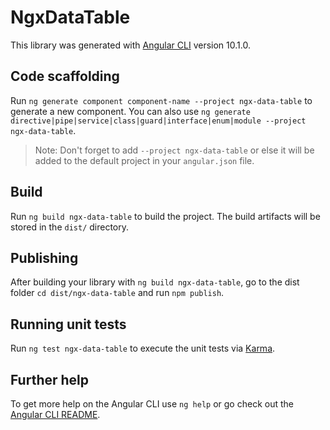 # NgxDataTable

This library was generated with [Angular CLI](https://github.com/angular/angular-cli) version 10.1.0.

## Code scaffolding

Run `ng generate component component-name --project ngx-data-table` to generate a new component. You can also use `ng generate directive|pipe|service|class|guard|interface|enum|module --project ngx-data-table`.
> Note: Don't forget to add `--project ngx-data-table` or else it will be added to the default project in your `angular.json` file. 

## Build

Run `ng build ngx-data-table` to build the project. The build artifacts will be stored in the `dist/` directory.

## Publishing

After building your library with `ng build ngx-data-table`, go to the dist folder `cd dist/ngx-data-table` and run `npm publish`.

## Running unit tests

Run `ng test ngx-data-table` to execute the unit tests via [Karma](https://karma-runner.github.io).

## Further help

To get more help on the Angular CLI use `ng help` or go check out the [Angular CLI README](https://github.com/angular/angular-cli/blob/master/README.md).
